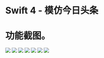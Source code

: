 # Swift 4 - 模仿今日头条

# 功能截图。

![](readmeImgSmall/IMG_1249.PNG)
![](readmeImgSmall/shanghai_20180717.jpg)
![](readmeImgSmall/IMG_1254.PNG)
![](readmeImgSmall/IMG_1255.PNG)
![](readmeImgSmall/IMG_1256.PNG)
![](readmeImgSmall/IMG_1257.PNG)
![](readmeImgSmall/IMG_1258.PNG)
